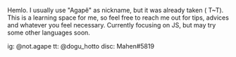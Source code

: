 Hemlo. I usually use "Agapê" as nickname, but it was already taken ( T~T). 
This is a learning space for me, so feel free to reach me out for tips, advices and whatever you feel necessary.
Currently focusing on JS, but may try some other languages soon.

ig: @not.agape
tt: @dogu_hotto
disc: Mahen#5819
